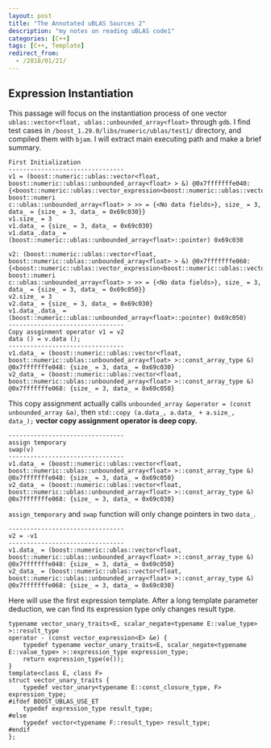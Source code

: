 ```yaml
---
layout: post
title: "The Annotated uBLAS Sources 2"
description: "my notes on reading uBLAS code1"
categories: [C++]
tags: [C++, Template]
redirect_from:
  - /2018/01/21/
---
```


## Expression Instantiation
This passage will focus on the instantiation process of one vector `ublas::vector<float, ublas::unbounded_array<float>` through `gdb`. 
I find test cases in `/boost_1.29.0/libs/numeric/ublas/test1/` directory, and compiled them with `bjam`. I will extract main executing path and make a brief summary. 
```
First Initialization
--------------------------------
v1 = (boost::numeric::ublas::vector<float, boost::numeric::ublas::unbounded_array<float> > &) @0x7fffffffe040: {<boost::numeric::ublas::vector_expression<boost::numeric::ublas::vector<float, boost::numeri
c::ublas::unbounded_array<float> > >> = {<No data fields>}, size_ = 3, data_ = {size_ = 3, data_ = 0x69c030}}
v1.size_ = 3
v1.data_ = {size_ = 3, data_ = 0x69c030}
v1.data_.data_ = (boost::numeric::ublas::unbounded_array<float>::pointer) 0x69c030

v2: (boost::numeric::ublas::vector<float, boost::numeric::ublas::unbounded_array<float> > &) @0x7fffffffe060: {<boost::numeric::ublas::vector_expression<boost::numeric::ublas::vector<float, boost::numeri
c::ublas::unbounded_array<float> > >> = {<No data fields>}, size_ = 3, data_ = {size_ = 3, data_ = 0x69c050}}
v2.size_ = 3
v2.data_ = {size_ = 3, data_ = 0x69c030}
v1.data_.data_ = (boost::numeric::ublas::unbounded_array<float>::pointer) 0x69c050)
--------------------------------
Copy assginment operator v1 = v2
data () = v.data ();
--------------------------------
v1.data_ = (boost::numeric::ublas::vector<float, boost::numeric::ublas::unbounded_array<float> >::const_array_type &) @0x7fffffffe048: {size_ = 3, data_ = 0x69c030}
v2_data_ = (boost::numeric::ublas::vector<float, boost::numeric::ublas::unbounded_array<float> >::const_array_type &) @0x7fffffffe068: {size_ = 3, data_ = 0x69c050}
```
This copy assignment actually calls 
`unbounded_array &operator = (const unbounded_array &a)`, then 
`std::copy (a.data_, a.data_ + a.size_, data_);`
**vector copy assignment operator is deep copy.**
```
--------------------------------
assign temporary 
swap(v)
--------------------------------
v1.data_ = (boost::numeric::ublas::vector<float, boost::numeric::ublas::unbounded_array<float> >::const_array_type &) @0x7fffffffe048: {size_ = 3, data_ = 0x69c050}
v2_data_ = (boost::numeric::ublas::vector<float, boost::numeric::ublas::unbounded_array<float> >::const_array_type &) @0x7fffffffe068: {size_ = 3, data_ = 0x69c030}
```
`assign_temporary` and `swap` function will only change pointers in two `data_`.
```
--------------------------------
v2 = -v1
--------------------------------
v1.data_ = (boost::numeric::ublas::vector<float, boost::numeric::ublas::unbounded_array<float> >::const_array_type &) @0x7fffffffe048: {size_ = 3, data_ = 0x69c050}
v2_data_ = (boost::numeric::ublas::vector<float, boost::numeric::ublas::unbounded_array<float> >::const_array_type &) @0x7fffffffe068: {size_ = 3, data_ = 0x69c030}
```
Here will use the first expression template. After a long template parameter deduction, we can find its expression type only changes result type. 
```
typename vector_unary_traits<E, scalar_negate<typename E::value_type> >::result_type 
operator - (const vector_expression<E> &e) {
    typedef typename vector_unary_traits<E, scalar_negate<typename E::value_type> >::expression_type expression_type;
    return expression_type(e());
}
template<class E, class F>
struct vector_unary_traits {
    typedef vector_unary<typename E::const_closure_type, F> expression_type;
#ifdef BOOST_UBLAS_USE_ET
    typedef expression_type result_type; 
#else
    typedef vector<typename F::result_type> result_type;
#endif
};
```